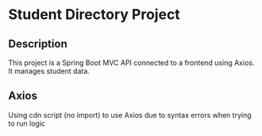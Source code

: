 # Student Directory Project

## Description
This project is a Spring Boot MVC API connected to a frontend using Axios. It manages student data. 

## Axios
Using cdn script (no import) to use Axios due to syntax errors when trying to run logic